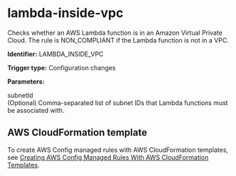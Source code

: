 # lambda\-inside\-vpc<a name="lambda-inside-vpc"></a>

Checks whether an AWS Lambda function is in an Amazon Virtual Private Cloud\. The rule is NON\_COMPLIANT if the Lambda function is not in a VPC\. 

**Identifier:** LAMBDA\_INSIDE\_VPC

**Trigger type:** Configuration changes

**Parameters:**

 subnetId  
\(Optional\) Comma\-separated list of subnet IDs that Lambda functions must be associated with\.

## AWS CloudFormation template<a name="w4aac13c29c17d205c13"></a>

To create AWS Config managed rules with AWS CloudFormation templates, see [Creating AWS Config Managed Rules With AWS CloudFormation Templates](aws-config-managed-rules-cloudformation-templates.md)\.